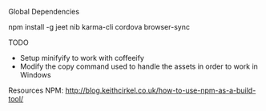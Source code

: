 Global Dependencies

npm install -g jeet nib karma-cli cordova browser-sync

TODO
- Setup minifyify to work with coffeeify
- Modify the copy command used to handle the assets in order to work in Windows

Resources
NPM: http://blog.keithcirkel.co.uk/how-to-use-npm-as-a-build-tool/
